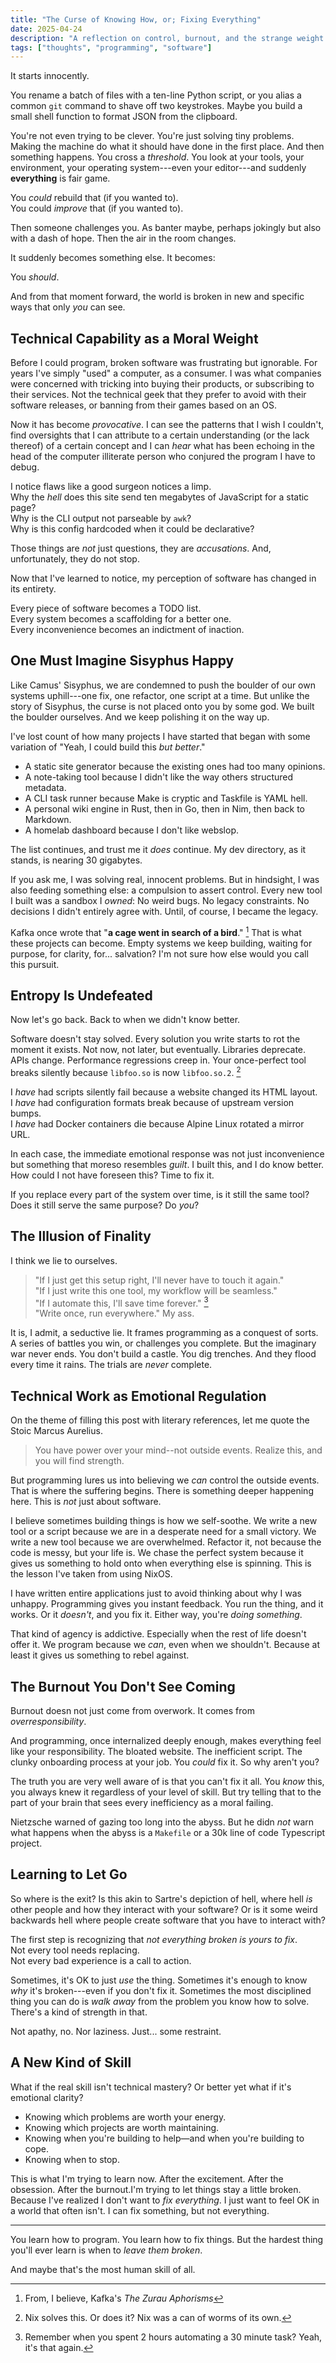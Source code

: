 ```yaml
---
title: "The Curse of Knowing How, or; Fixing Everything"
date: 2025-04-24
description: "A reflection on control, burnout, and the strange weight of technical fluency."
tags: ["thoughts", "programming", "software"]
---
```


It starts innocently.

You rename a batch of files with a ten-line Python script, or you alias a common
`git` command to shave off two keystrokes. Maybe you build a small shell
function to format JSON from the clipboard.

You're not even trying to be clever. You're just solving tiny problems. Making
the machine do what it should have done in the first place. And then something
happens. You cross a _threshold_. You look at your tools, your environment, your
operating system---even your editor---and suddenly **everything** is fair game.

You _could_ rebuild that (if you wanted to).\
You could _improve_ that (if you wanted to).

Then someone challenges you. As banter maybe, perhaps jokingly but also with a
dash of hope. Then the air in the room changes.

It suddenly becomes something else. It becomes:

You _should_.

And from that moment forward, the world is broken in new and specific ways that
only _you_ can see.

## Technical Capability as a Moral Weight

Before I could program, broken software was frustrating but ignorable. For years
I've simply "used" a computer, as a consumer. I was what companies were
concerned with tricking into buying their products, or subscribing to their
services. Not the technical geek that they prefer to avoid with their software
releases, or banning from their games based on an OS.

Now it has become _provocative_. I can see the patterns that I wish I couldn't,
find oversights that I can attribute to a certain understanding (or the lack
thereof) of a certain concept and I can _hear_ what has been echoing in the head
of the computer illiterate person who conjured the program I have to debug.

I notice flaws like a good surgeon notices a limp.\
Why the _hell_ does this site send ten megabytes of JavaScript for a static
page?\
Why is the CLI output not parseable by `awk`?\
Why is this config hardcoded when it could be declarative?

Those things are _not_ just questions, they are _accusations_. And,
unfortunately, they do not stop.

Now that I've learned to notice, my perception of software has changed in its
entirety.

Every piece of software becomes a TODO list.\
Every system becomes a scaffolding for a better one.\
Every inconvenience becomes an indictment of inaction.

## One Must Imagine Sisyphus Happy

Like Camus' Sisyphus, we are condemned to push the boulder of our own systems
uphill---one fix, one refactor, one script at a time. But unlike the story of
Sisyphus, the curse is not placed onto you by some god. We built the boulder
ourselves. And we keep polishing it on the way up.

I've lost count of how many projects I have started that began with some
variation of "Yeah, I could build this _but better_."

- A static site generator because the existing ones had too many opinions.
- A note-taking tool because I didn't like the way others structured metadata.
- A CLI task runner because Make is cryptic and Taskfile is YAML hell.
- A personal wiki engine in Rust, then in Go, then in Nim, then back to
  Markdown.
- A homelab dashboard because I don't like webslop.

The list continues, and trust me it _does_ continue. My dev directory, as it
stands, is nearing 30 gigabytes.

If you ask me, I was solving real, innocent problems. But in hindsight, I was
also feeding something else: a compulsion to assert control. Every new tool I
built was a sandbox I _owned_: No weird bugs. No legacy constraints. No
decisions I didn't entirely agree with. Until, of course, I became the legacy.

Kafka once wrote that "**a cage went in search of a bird**." [^1] That is what
these projects can become. Empty systems we keep building, waiting for purpose,
for clarity, for... salvation? I'm not sure how else would you call this
pursuit.

[^1]: From, I believe, Kafka's _The Zurau Aphorisms_

## Entropy Is Undefeated

Now let's go back. Back to when we didn't know better.

Software doesn't stay solved. Every solution you write starts to rot the moment
it exists. Not now, not later, but eventually. Libraries deprecate. APIs
change. Performance regressions creep in. Your once-perfect tool breaks silently
because `libfoo.so` is now `libfoo.so.2`. [^2]

[^2]: Nix solves this. Or does it? Nix was a can of worms of its own.

I _have_ had scripts silently fail because a website changed its HTML layout.\
I _have_ had configuration formats break because of upstream version bumps.\
I _have_ had Docker containers die because Alpine Linux rotated a mirror URL.

In each case, the immediate emotional response was not just inconvenience but
something that moreso resembles _guilt_. I built this, and I do know better. How
could I not have foreseen this? Time to fix it.

If you replace every part of the system over time, is it still the same tool?
Does it still serve the same purpose? Do _you_?

## The Illusion of Finality

I think we lie to ourselves.

> "If I just get this setup right, I'll never have to touch it again."\
> "If I just write this one tool, my workflow will be seamless."\
> "If I automate this, I'll save time forever." [^3]\
> "Write once, run everywhere." My ass.

[^3]: Remember when you spent 2 hours automating a 30 minute task? Yeah, it's
    that again.

It is, I admit, a seductive lie. It frames programming as a conquest of sorts. A
series of battles you win, or challenges you complete. But the imaginary war
never ends. You don't build a castle. You dig trenches. And they flood every
time it rains. The trials are _never_ complete.

## Technical Work as Emotional Regulation

On the theme of filling this post with literary references, let me quote the
Stoic Marcus Aurelius.

> You have power over your mind--not outside events. Realize this, and you will
> find strength.

But programming lures us into believing we _can_ control the outside events.
That is where the suffering begins. There is something deeper happening here.
This is _not_ just about software.

I believe sometimes building things is how we self-soothe. We write a new tool
or a script because we are in a desperate need for a small victory. We write a
new tool because we are overwhelmed. Refactor it, not because the code is messy,
but your life is. We chase the perfect system because it gives us something to
hold onto when everything else is spinning. This is the lesson I've taken from
using NixOS.

I have written entire applications just to avoid thinking about why I was
unhappy. Programming gives you instant feedback. You run the thing, and it
works. Or it _doesn't_, and you fix it. Either way, you're _doing something_.

That kind of agency is addictive. Especially when the rest of life doesn't offer
it. We program because we _can_, even when we shouldn't. Because at least it
gives us something to rebel against.

## The Burnout You Don't See Coming

Burnout doesn not just come from overwork. It comes from _overresponsibility_.

And programming, once internalized deeply enough, makes everything feel like
your responsibility. The bloated website. The inefficient script. The clunky
onboarding process at your job. You _could_ fix it. So why aren't you?

The truth you are very well aware of is that you can't fix it all. You _know_
this, you always knew it regardless of your level of skill. But try telling that
to the part of your brain that sees every inefficiency as a moral failing.

Nietzsche warned of gazing too long into the abyss. But he didn _not_ warn what
happens when the abyss is a `Makefile` or a 30k line of code Typescript project.

## Learning to Let Go

So where is the exit? Is this akin to Sartre's depiction of hell, where hell
_is_ other people and how they interact with your software? Or is it some weird
backwards hell where people create software that you have to interact with?

The first step is recognizing that _not everything broken is yours to fix_.\
Not every tool needs replacing.\
Not every bad experience is a call to action.

Sometimes, it's OK to just _use_ the thing. Sometimes it's enough to know _why_
it's broken---even if you don't fix it. Sometimes the most disciplined thing you
can do is _walk away_ from the problem you know how to solve. There's a kind of
strength in that.

Not apathy, no. Nor laziness. Just... some restraint.

## A New Kind of Skill

What if the real skill isn't technical mastery? Or better yet what if it's
emotional clarity?

- Knowing which problems are worth your energy.
- Knowing which projects are worth maintaining.
- Knowing when you're building to help—and when you're building to cope.
- Knowing when to stop.

This is what I'm trying to learn now. After the excitement. After the obsession.
After the burnout.I'm trying to let things stay a little broken. Because I've
realized I don't want to _fix everything_. I just want to feel OK in a world
that often isn't. I can fix something, but not everything.

---

You learn how to program. You learn how to fix things. But the hardest thing
you'll ever learn is when to _leave them broken_.

And maybe that's the most human skill of all.
